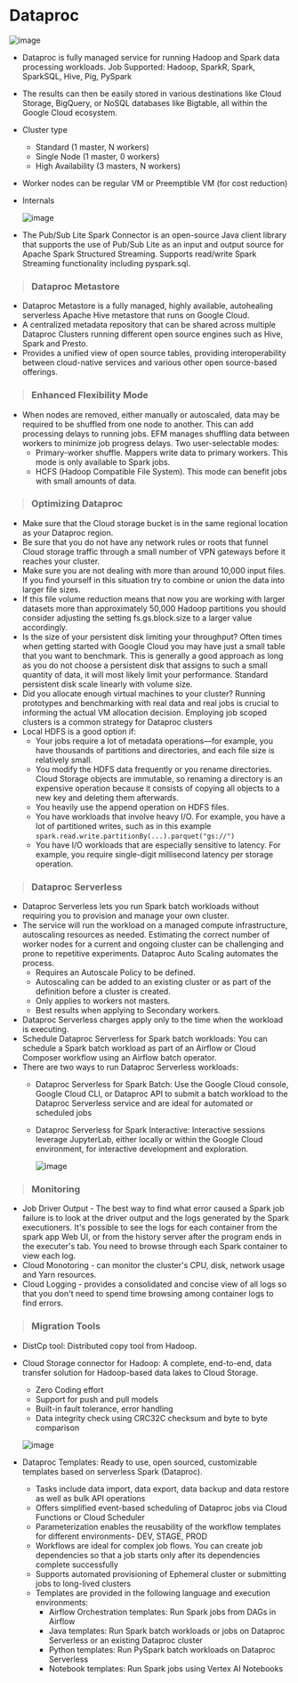 # Dataproc

  ![image](https://github.com/user-attachments/assets/74cc36c1-0274-4c6e-af6e-151297c89c72)

- Dataproc is fully managed service for running Hadoop and Spark data processing workloads. Job Supported: Hadoop, SparkR, Spark, SparkSQL, Hive, Pig, PySpark
- The results can then be easily stored in various destinations like Cloud Storage, BigQuery, or NoSQL databases like Bigtable, all within the Google Cloud ecosystem.
- Cluster type
  - Standard (1 master, N workers)
  - Single Node (1 master, 0 workers)
  - High Availability (3 masters, N workers)
- Worker nodes can be regular VM or Preemptible VM (for cost reduction)
- Internals

    ![image](https://github.com/user-attachments/assets/2c218d2f-1a85-46f6-a624-ef201a7ba889)

- The Pub/Sub Lite Spark Connector is an open-source Java client library that supports the use of Pub/Sub Lite as an input and output source for Apache Spark Structured Streaming. Supports read/write Spark Streaming functionality including pyspark.sql.


> ### Dataproc Metastore
  - Dataproc Metastore is a fully managed, highly available, autohealing serverless Apache Hive metastore that runs on Google Cloud.
  - A centralized metadata repository that can be shared across multiple Dataproc Clusters running different open source engines such as Hive, Spark and Presto.
  - Provides a unified view of open source tables, providing interoperability between cloud-native services and various other open source-based offerings.

> ### Enhanced Flexibility Mode
  - When nodes are removed, either manually or autoscaled, data may be required to be shuffled from one node to another. This can add processing delays to running jobs. EFM manages shuffling data between workers to minimize job progress delays. Two user-selectable modes:
    - Primary-worker shuffle. Mappers write data to primary workers. This mode is only available to Spark jobs.
    - HCFS (Hadoop Compatible File System). This mode can benefit jobs with small amounts of data.

> ### Optimizing Dataproc
- Make sure that the Cloud storage bucket is in the same regional location as your Dataproc region.
- Be sure that you do not have any network rules or roots that funnel Cloud storage traffic through a small number of VPN gateways before it reaches your cluster.
- Make sure you are not dealing with more than around 10,000 input files. If you find yourself in this situation try to combine or union the data into larger file sizes.
- If this file volume reduction means that now you are working with larger datasets more than approximately 50,000 Hadoop partitions you should consider adjusting the setting fs.gs.block.size to a larger value accordingly.
- Is the size of your persistent disk limiting your throughput? Often times when getting started with Google Cloud you may have just a small table that you want to benchmark. This is generally a good approach as long as you do not choose a persistent disk that assigns to such a small quantity of data, it will most likely limit your performance. Standard persistent disk scale linearly with volume size.
- Did you allocate enough virtual machines to your cluster? Running prototypes and benchmarking with real data and real jobs is crucial to informing the actual VM allocation decision. Employing job scoped clusters is a common strategy for Dataproc clusters
- Local HDFS is a good option if:
  - Your jobs require a lot of metadata operations—for example, you have thousands of partitions and directories, and each file size is relatively small.
  - You modify the HDFS data frequently or you rename directories. Cloud Storage objects are immutable, so renaming a directory is an expensive operation because it consists of copying all objects to a new key and deleting them afterwards.
  - You heavily use the append operation on HDFS files.
  - You have workloads that involve heavy I/O. For example, you have a lot of partitioned writes, such as in this example `spark.read.write.partitionBy(...).parquet("gs://")`
  - You have I/O workloads that are especially sensitive to latency. For example, you require single-digit millisecond latency per storage operation.

> ### Dataproc Serverless
  - Dataproc Serverless lets you run Spark batch workloads without requiring you to provision and manage your own cluster.
  - The service will run the workload on a managed compute infrastructure, autoscaling resources as needed. Estimating the correct number of worker nodes for a current and ongoing cluster can be challenging and prone to repetitive experiments. Dataproc Auto Scaling automates the process.
    - Requires an Autoscale Policy to be defined.
    - Autoscaling can be added to an existing cluster or as part of the definition before a cluster is created.
    - Only applies to workers not masters.
    - Best results when applying to Secondary workers.
  - Dataproc Serverless charges apply only to the time when the workload is executing.
  - Schedule Dataproc Serverless for Spark batch workloads: You can schedule a Spark batch workload as part of an Airflow or Cloud Composer workflow using an Airflow batch operator.
  - There are two ways to run Dataproc Serverless workloads:
    - Dataproc Serverless for Spark Batch: Use the Google Cloud console, Google Cloud CLI, or Dataproc API to submit a batch workload to the Dataproc Serverless service  and are ideal for automated or scheduled jobs
    - Dataproc Serverless for Spark Interactive: Interactive sessions leverage JupyterLab, either locally or within the Google Cloud environment, for interactive development and exploration.

      ![image](https://github.com/user-attachments/assets/890297d5-c81c-43a4-a70e-caabd37ae6ee)

> ### Monitoring
  - Job Driver Output - The best way to find what error caused a Spark job failure is to look at the driver output and the logs generated by the Spark executioners. It's possible to see the logs for each container from the spark app Web UI, or from the history server after the program ends in the executer's tab. You need to browse through each Spark container to view each log.
  - Cloud Monotoring - can monitor the cluster's CPU, disk, network usage and Yarn resources.
  - Cloud Logging - provides a consolidated and concise view of all logs so that you don't need to spend time browsing among container logs to find errors.

> ### Migration Tools
  - DistCp tool: Distributed copy tool from Hadoop.
  - Cloud Storage connector for Hadoop: A complete, end-to-end, data transfer solution for Hadoop-based data lakes to Cloud Storage.
    -  Zero Coding effort
    -  Support for push and pull models
    -  Built-in fault tolerance, error handling
    -  Data integrity check using CRC32C checksum and byte to byte comparison

    ![image](https://github.com/user-attachments/assets/82a9f059-b377-44a4-9068-1ef7046a77f9)

  - Dataproc Templates: Ready to use, open sourced, customizable templates based on serverless Spark (Dataproc).
    - Tasks include data import, data export, data backup and data restore as well as bulk API operations
    - Offers simplified event-based scheduling of Dataproc jobs via Cloud Functions or Cloud Scheduler
    - Parameterization enables the reusability of the workflow templates for different environments- DEV, STAGE, PROD
    - Workflows are ideal for complex job flows. You can create job dependencies so that a job starts only after its dependencies complete successfully
    - Supports automated provisioning of Ephemeral cluster or submitting jobs to long-lived clusters
    - Templates are provided in the following language and execution environments:
      - Airflow Orchestration templates: Run Spark jobs from DAGs in Airflow
      - Java templates: Run Spark batch workloads or jobs on Dataproc Serverless or an existing Dataproc cluster
      - Python templates: Run PySpark batch workloads on Dataproc Serverless
      - Notebook templates: Run Spark jobs using Vertex AI Notebooks

 
